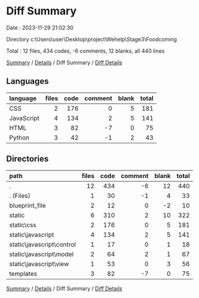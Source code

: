 # Diff Summary

Date : 2023-11-29 21:02:30

Directory c:\\Users\\user\\Desktop\\project\\Wehelp\\Stage3\\Foodcoming

Total : 12 files,  434 codes, -6 comments, 12 blanks, all 440 lines

[Summary](results.md) / [Details](details.md) / Diff Summary / [Diff Details](diff-details.md)

## Languages
| language | files | code | comment | blank | total |
| :--- | ---: | ---: | ---: | ---: | ---: |
| CSS | 2 | 176 | 0 | 5 | 181 |
| JavaScript | 4 | 134 | 2 | 5 | 141 |
| HTML | 3 | 82 | -7 | 0 | 75 |
| Python | 3 | 42 | -1 | 2 | 43 |

## Directories
| path | files | code | comment | blank | total |
| :--- | ---: | ---: | ---: | ---: | ---: |
| . | 12 | 434 | -6 | 12 | 440 |
| . (Files) | 1 | 30 | -1 | 4 | 33 |
| blueprint_file | 2 | 12 | 0 | -2 | 10 |
| static | 6 | 310 | 2 | 10 | 322 |
| static\\css | 2 | 176 | 0 | 5 | 181 |
| static\\javascript | 4 | 134 | 2 | 5 | 141 |
| static\\javascript\\control | 1 | 17 | 0 | 1 | 18 |
| static\\javascript\\model | 2 | 64 | 2 | 1 | 67 |
| static\\javascript\\view | 1 | 53 | 0 | 3 | 56 |
| templates | 3 | 82 | -7 | 0 | 75 |

[Summary](results.md) / [Details](details.md) / Diff Summary / [Diff Details](diff-details.md)